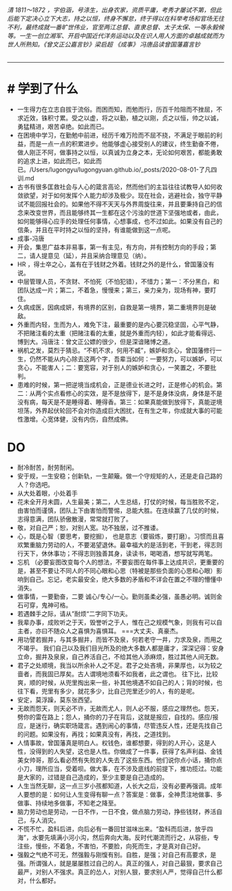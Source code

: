 ###### 清 1811～1872 ，字伯涵，号涤生，出身农家，资质平庸，考秀才屡试不第，但此后能下定决心立下大志，持之以恒，终身不懈怠，终于得以在科举考场和官场无往不利，最终成就一番旷世伟业，官至两江总督、直隶总督、太子太保、一等永毅候等。一生一创立湘军、开启中国近代洋务运动以及在识人用人方面的卓越成就而为世人所熟知。《曾文正公嘉言钞》梁启超  《成事》 冯唐品读曾国藩嘉言钞
------------

#  #  学到了什么
- 一生得力在立志自拔于流俗。而困而知，而勉而行，历百千险阻而不挫屈，不求近效，铢积寸累。受之以虚，将之以勤，植之以刚，贞之以恒，帅之以诚，勇猛精进，艰苦卓绝。如此而已。
- 在困境中学习，在勤勉中前进，经历千难万险而不屈不挠，不满足于眼前的利益，而是一点一点的积累进步。他能够虚心接受别人的建议，终生勤奋不倦，做人刚正不阿，做事持之以恒，以真诚为立身之本，无论如何艰苦，都能勇敢的追求上进，如此而已，如此而已。/Users/lugongyu/lugongyuan.github.io/_posts/2020-08-01-了凡四训.md
- 古书有很多匡救社会与人心的箴言高论，然而他们的主旨往往试教导人如何收敛欲望，对于如何发挥个人能力却涉及极少。现在社会，逃避社会，独守平静试不能回报社会的。如果他不得不天天与外界周旋往来，并且要秉持自己的信念来改变世界，而且能够终其一生都在这个污浊的世道下坚强地或者，由此，如何能够得心应手的处理任何事情，心想事成，也不过如此。如果没有自己的信条，并且在平时持之以恒的坚持，有谁能做到这一点呢。
- 成事-冯唐
- 开会，集思广益本非易事，第一有主见，有方向，并有控制方向的手段；第二，请人提意见（延），并且采纳合理意见（纳）。
- HR ，得士卒之心，盖有在于钱财之外着。钱财之外的是什么，曾国藩没有说。
- 中层管理人员，不贪财、不怕死（不怕犯错），不惜力；第一：不分黑白，和团队达成一片；第二，不着急，慢慢来；第三，亲力亲为，现场有神，要盯住。
- 久病成医，因病成妍，有境界的区别，自救是第一境界，第二重境界则是破敌。
- 外重而内轻，生而为人，难免下注，最重要的是内心要沉稳坚固，心平气静，不把赌注看的太重（把赌注看的太重，就是外重而内轻），如此才能看得远、博到大。冯唐注：曾文正公嫖的很少，但是深谙赌博之道。
- 祸机之发，莫烈于猜忌。“不机不求，何用不臧”，嫉妒和贪心，曾国藩修行一生，仍然不能从内心除去这两个字，吾辈当如何：一要努力，可以嫉妒，可以贪心，不能害人；二：要宽容，对于别人的嫉妒和贪心，一笑置之，不要批判。
- 患难的时候，第一把逆境当成机会，正是德业长进之时，正是修心的机会。第二：从两个实点看修心的实效，是不是放得下，是不是身体没病，身体是不是没有病，每天是不是睡得着、睡得香。第三：如果真能做到放得下，真能逆境坦荡，外界起伏轮回不会对你造成巨大困扰，在有生之年，你成就大事的可能性激增。心宽体健，没有内伤，自然成佛。
#  DO
- 耐冷耐苦，耐劳耐闲。
- 安于规，一生安稳；创新轨，一生颠簸。做一个守规矩的人，还是走自己路的人？你选吧。
-  从大处着眼，小处着手
-  花未全开月未圆，人生最美；第二，人生总结，打仗的时候，每当胜败不定，由害怕而谨慎，团队上下由害怕而警惕，总能大胜。在连续赢了几仗的时候，志得意满，团队骄傲散漫，常常就打败了。
- 敬，对自己严；恕，对别人宽。功不独居，过不推诿。
- 心，既是心智（要思考，要挖掘）， 也是意志（要锻炼，要打磨）。习惯而且喜欢繁重脑力劳动的人，不要渴望退休。最幸福大的是活到老，干到老，得志则行天下，休休事功；不得志则独善其身，读读书，喝喝酒，想写就写两笔。
- 忘机 （必要妄图改变每个人的想法，不要妄图在每件事上达成共识，更重要的是，甚至不要让不同人的不同心眼和心思（特被是那些负面的心思和心眼）影响到自己。忘记，老实最安全，绝大多数的矛盾和不详会在置之不理的懵懂中消失。
- 做事情，一要勤奋，二要 诚心/专心/一心。勤则虽柔必强，虽愚必明。诚则金石可穿，鬼神可格。
- 若遇棘手之际，请从”耐烦“二字同下功夫。
- 我辈办事，成败听之于天，毁誉听之于人，惟在己之规模气象，则我有可以自主者，亦曰不随众人之喜惧为喜惧耳。 ===大丈夫、真豪杰。
- 用功譬若掘井，与其多掘井，而皆不及泉，何若老守一井，力求及泉，而用之不竭乎。 我们自己以及我们目光所及的绝大多数人都是庸才，深深记得：安身立命，掘井及泉泉，自己养活自己，不给其他人添麻烦，胜过其他人间无数。
- 君子之处顺境，我当以所余补人之不足。君子之处吝境，非果厚也，以为较之啬者，而我固已厚矣。古人谓境地须看不如我者，此之谓也。  往下比，比较爽，顺的时候，从兜里掏出来一些，补其他境遇不如自己的人；背的时候，也往下看，兜里有多少，就花多少，比自己兜里还少的人，有的是呢。
- 安定，莫浮躁，莫东张西望。
- 无故而怨天，则天必不许，无故而尤人，则人必不服，感应之理然也。怨天，劈你的雷在路上；怨人，捅你的刀子在背后，这就是报应，自找的。感应/报应，是迷行，确实职场箴言。遇到闹心的事情，尽管违反人性，还是先找自己的问题。如果没有，再找；如果真没有，再找，之道找到。
- 人情事故，曾国藩真是明白人。权钱色，谁都想要，得到的人开心，这是人性，没得到的人失望，这也是人性。你做成了一件事，获得了名声利益、金钱美女帅哥，那么看必然有失败的人失去了这些东西。他们说你点小话，捅你点小刀，理所应当，受着呗。做大事，在不涉及底线的前提下，推功揽过。功能是大家的，过错是自己造成的，至少主要是自己造成的。
- 人生当然无聊，这一点三岁小孩都知道，人长大之后，没有必要再强调。成年人要想的是：如何让人生变得有聊一点？答案是：做事，全神贯注地做事、多做事、持续地多做事，不知老之降至。
- 脑力劳动也是劳动，一日不作，一日不食，做点脑力劳动，挣些钱财，养活自己，与人消灾。
- 不慌不忙，盈科后进，向后必有一番回甘滋味出来。“盈科而后进，放乎四海”，水要先填满小河小沟，然后奔向大海。反时代潮流而行之，从容些，专注些，慢些，不着急，不害怕，不要脸，向死而生，才是真对自己好。
- 强毅之气绝不可无，然强毅与刚愎有别。自胜，是强；对自己有高要求，是强。所谓强人，就是屡屡胜过自己的人。真正的强人，对自己最狠，要求自己最严，对别人不强求。真正的怂人，对别人狠，要求别人严，觉得自己什么都对，什么都好。

